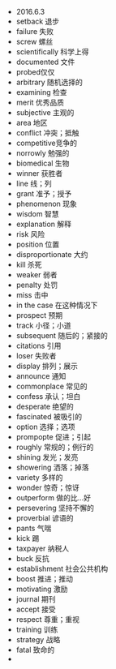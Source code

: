 - 2016.6.3
- setback 退步
- failure 失败
- screw 螺丝
- scientifically 科学上得
- documented 文件
- probed仅仅
- arbitrary 随机选择的
- examining 检查
- merit 优秀品质
- subjective 主观的
- area 地区
- conflict 冲突；抵触
- competitive竞争的
- norrowly 勉强的
- biomedical 生物
- winner 获胜者
- line 线；列
- grant 准予；授予
- phenomenon 现象
- wisdom 智慧
- explanation 解释 
- risk 风险
- position 位置
- disproportionate 大约
- kill 杀死
- weaker 弱者
- penalty 处罚
- miss 击中
- in the case  在这种情况下
- prospect 预期
- track 小径；小道
- subsequent 随后的；紧接的
- citations 引用
- loser 失败者 
- display 排列；展示
- announce 通知
- commonplace 常见的
- confess 承认；坦白
- desperate 绝望的
- fascinated 被吸引的
- option 选择；选项
- prompopte 促进；引起
- roughly 常规的；例行的
- shining 发光；发亮
- showering 洒落；掉落
- variety 多样的
- wonder 惊奇；惊讶
- outperform 做的比...好
- persevering 坚持不懈的
- proverbial 谚语的
- pants 气喘
- kick 踢 
- taxpayer 纳税人
- buck 反抗
- establishment 社会公共机构
- boost 推进；推动
- motivating 激励
- journal 期刊
- accept 接受
- respect 尊重；重视
- training 训练
- strategy 战略
- fatal 致命的
- 
